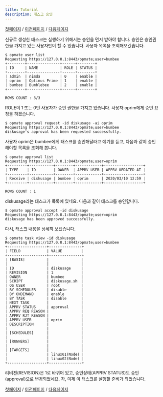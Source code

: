 ```yaml
---
title: Tutorial
description: 태스크 승인
---
```


[첫페이지](QuickTutorial.md) / [이전페이지](QuickTutorial4.md) / [다음페이지](QuickTutorial6.md)

신규로 생성한 태스크는 실행하기 위해서는 승인을 먼저 받아야 합니다.
승인은 승인권한을 가지고 있는 사용자만이 할 수 있습니다.
사용자 목록을 조회해보겠습니다.

```
$ opmate user list
Requesting https://127.0.0.1:8443/opmate;user=bumbee
+--------+---------------+------+--------+
| ID     | NAME          | ROLE | STATUS |
+--------+---------------+------+--------+
| admin  | nimda         | 0    | enable |
| oprim  | Optimus Prime | 1    | enable |
| bumbee | Bumblebee     | 2    | enable |
+--------+---------------+------+--------+

ROWS COUNT : 3/3
```

ROLE이 1 또는 0인 사용자가 승인 권한을 가지고 있습니다.
사용자 oprim에게 승인 요청을 하겠습니다.

```
$ opmate approval request -id diskusage -ai oprim
Requesting https://127.0.0.1:8443/opmate;user=bumbee
diskusage's approval has been requested successfully.
```

사용자 oprim은 bumbee에게 태스크를 승인해달라고 얘기를 듣고, 다음과 같이 승인해야할 목록을 조회해 봅니다.

```
$ opmate approval list
Requesting https://127.0.0.1:8443/opmate;user=oprim
+---------+-----------+--------+------------+------------------+
| TYPE    | ID        | OWNER  | APPRV USER | APPRV UPDATED AT |
+---------+-----------+--------+------------+------------------+
| Receive | diskusage | bumbee | oprim      | 2020/03/10 12:59 |
+---------+-----------+--------+------------+------------------+

ROWS COUNT : 1
```

diskusage라는 태스크가 목록에 있네요.
다음과 같이 태스크를 승인합니다.

```
$ opmate approval accept -id diskusage
Requesting https://127.0.0.1:8443/opmate;user=oprim
diskusage has been approved successfully.
```

다시, 태스크 내용을 상세히 보겠습니다.

```
$ opmate task view -id diskusage
Requesting https://127.0.0.1:8443/opmate;user=bumbee
+------------------+---------------+
| FIELD            | VALUE         |
+------------------+---------------+
| [BASIS]          |               |
|                  |               |
| ID               | diskusage     |
| REVISION         | 1             |
| OWNER            | bumbee        |
| SCRIPT           | diskusage.sh  |
| OS USER          | root          |
| BY SCHEDULER     | disable       |
| BY ONDEMAND      | enable        |
| BY TASK          | disable       |
| NEXT TASK        |               |
| APPRV STATUS     | approval      |
| APPRV REQ REASON |               |
| APPRV RJT REASON |               |
| APPRV USER       | oprim         |
| DESCRIPTION      |               |
|                  |               |
| [SCHEDULES]      |               |
|                  |               |
| [RUNNERS]        |               |
|                  |               |
| [TARGETS]        |               |
|                  | linux01(Node) |
|                  | linux02(Node) |
+------------------+---------------+
```

리비젼(REVISION)은 1로 바뀌어 있고, 승인상태(APPRV STATUS)도 승인(approval)으로 변경되었네요.
자, 이제 이 태스크를 실행할 준비가 되었습니다.

[첫페이지](QuickTutorial.md) / [이전페이지](QuickTutorial4.md) / [다음페이지](QuickTutorial6.md)
